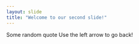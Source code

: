 ```yaml
---
layout: slide
title: "Welcome to our second slide!"
---
```

Some random quote
Use the left arrow to go back!
